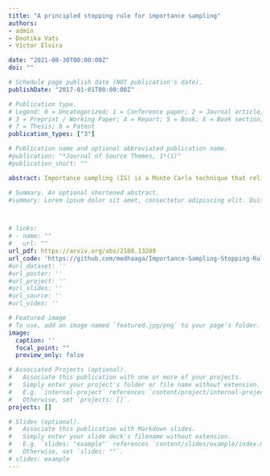 ```yaml
---
title: "A principled stopping rule for importance sampling"
authors:
- admin
- Dootika Vats
- Victor Elvira

date: "2021-08-30T00:00:00Z"
doi: ""

# Schedule page publish date (NOT publication's date).
publishDate: "2017-01-01T00:00:00Z"

# Publication type.
# Legend: 0 = Uncategorized; 1 = Conference paper; 2 = Journal article;
# 3 = Preprint / Working Paper; 4 = Report; 5 = Book; 6 = Book section;
# 7 = Thesis; 8 = Patent
publication_types: ["3"]

# Publication name and optional abbreviated publication name.
#publication: "*Journal of Source Themes, 1*(1)"
#publication_short: ""

abstract: Importance sampling (IS) is a Monte Carlo technique that relies on weighted samples, simulated from a proposal distribution, to estimate intractable integrals. The quality of the estimators improves with the number of samples. However, for achieving a desired quality of estimation, the required number of samples is unknown, and depends on the quantity of interest, the estimator, and the chosen proposal. We present a sequential stopping rule that terminates simulation when the overall variability in estimation is relatively small. The proposed methodology closely connects to the idea of an effective sample size in IS and overcomes crucial shortcomings of existing metrics, e.g., it acknowledges multivariate estimation problems. Our stopping rule retains asymptotic guarantees and provides users a clear guideline on when to stop the simulation in IS.

# Summary. An optional shortened abstract.
#summary: Lorem ipsum dolor sit amet, consectetur adipiscing elit. Duis posuere tellus ac convallis placerat. Proin #tincidunt magna sed ex sollicitudin condimentum.



# links:
# - name: ""
#   url: ""
url_pdf: https://arxiv.org/abs/2108.13289
url_code: 'https://github.com/medhaaga/Importance-Sampling-Stopping-Rule'
#url_dataset: ''
#url_poster: ''
#url_project: ''
#url_slides: ''
#url_source: ''
#url_video: ''

# Featured image
# To use, add an image named `featured.jpg/png` to your page's folder. 
image:
  caption: ''
  focal_point: ""
  preview_only: false

# Associated Projects (optional).
#   Associate this publication with one or more of your projects.
#   Simply enter your project's folder or file name without extension.
#   E.g. `internal-project` references `content/project/internal-project/index.md`.
#   Otherwise, set `projects: []`.
projects: []

# Slides (optional).
#   Associate this publication with Markdown slides.
#   Simply enter your slide deck's filename without extension.
#   E.g. `slides: "example"` references `content/slides/example/index.md`.
#   Otherwise, set `slides: ""`.
# slides: example
---
```


